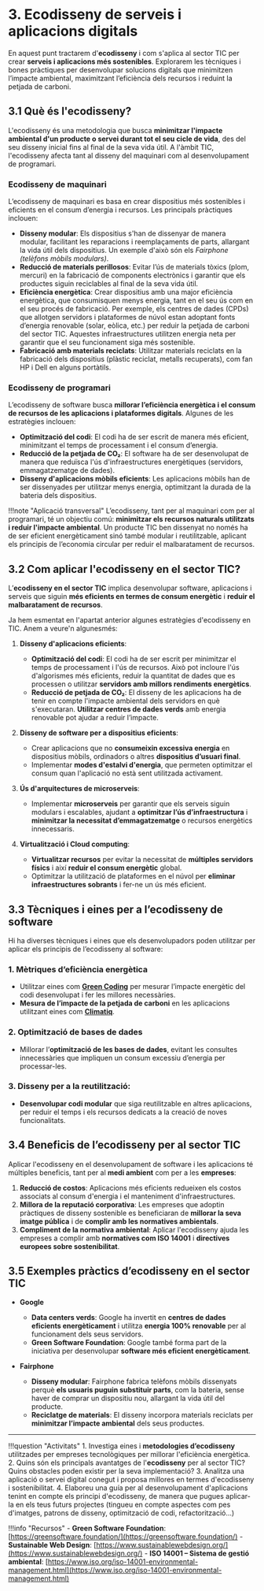 # 3. Ecodisseny de serveis i aplicacions digitals

En aquest punt tractarem d'**ecodisseny** i com s'aplica al sector TIC per crear **serveis i aplicacions més sostenibles**. Explorarem les tècniques i bones pràctiques per desenvolupar solucions digitals que minimitzen l’impacte ambiental, maximitzant l’eficiència dels recursos i reduint la petjada de carboni.

## 3.1 **Què és l'ecodisseny?**

L'ecodisseny és una metodologia que busca **minimitzar l'impacte ambiental d'un producte o servei durant tot el seu cicle de vida**, des del seu disseny inicial fins al final de la seva vida útil. A l'àmbit TIC, l'ecodisseny afecta tant al disseny del maquinari com al desenvolupament de programari.

### Ecodisseny de maquinari

L’ecodisseny de maquinari es basa en crear dispositius més sostenibles i eficients en el consum d’energia i recursos. Les principals pràctiques inclouen:

* **Disseny modular**: Els dispositius s'han de dissenyar de manera modular, facilitant les reparacions i reemplaçaments de parts, allargant la vida útil dels dispositius. Un exemple d'això són els *Fairphone (telèfons mòbils modulars)*.
* **Reducció de materials perillosos**: Evitar l’ús de materials tòxics (plom, mercuri) en la fabricació de components electrònics i garantir que els productes siguin reciclables al final de la seva vida útil.
* **Eficiència energètica**: Crear dispositius amb una major eficiència energètica, que consumisquen menys energia, tant en el seu ús com en el seu procés de fabricació. Per exemple, els centres de dades (CPDs) que allotgen servidors i plataformes de núvol estan adoptant fonts d’energia renovable (solar, eòlica, etc.) per reduir la petjada de carboni del sector TIC. Aquestes infraestructures utilitzen energia neta per garantir que el seu funcionament siga més sostenible.
* **Fabricació amb materials reciclats**: Utilitzar materials reciclats en la fabricació dels dispositius (plàstic reciclat, metalls recuperats), com fan HP i Dell en alguns portàtils.

### Ecodisseny de programari

L’ecodisseny de software busca **millorar l’eficiència energètica i el consum de recursos de les aplicacions i plataformes digitals**. Algunes de les estratègies inclouen:

* **Optimització del codi**: El codi ha de ser escrit de manera més eficient, minimitzant el temps de processament i el consum d’energia.
* **Reducció de la petjada de CO₂**: El software ha de ser desenvolupat de manera que reduïsca l'ús d'infraestructures energètiques (servidors, emmagatzematge de dades).
* **Disseny d'aplicacions mòbils eficients**: Les aplicacions mòbils han de ser dissenyades per utilitzar menys energia, optimitzant la durada de la bateria dels dispositius.

!!!note "Aplicació transversal"
    L’ecodisseny, tant per al maquinari com per al programari, té un objectiu comú: **minimitzar els recursos naturals utilitzats i reduir l'impacte ambiental**. Un producte TIC ben dissenyat no només ha de ser eficient energèticament sinó també modular i reutilitzable, aplicant els principis de l’economia circular per reduir el malbaratament de recursos.

## 3.2 **Com aplicar l'ecodisseny en el sector TIC?**

L’**ecodisseny en el sector TIC** implica desenvolupar software, aplicacions i serveis que siguin **més eficients en termes de consum energètic** i **reduir el malbaratament de recursos**.

Ja hem esmentat en l'apartat anterior algunes estratègies d'ecodisseny en TIC. Anem a veure'n algunesmés:

1. **Disseny d'aplicacions eficients**:
    - **Optimització del codi**: El codi ha de ser escrit per minimitzar el temps de processament i l'ús de recursos. Això pot incloure l'ús d'algorismes més eficients, reduir la quantitat de dades que es processen o utilitzar **servidors amb millors rendiments energètics**.
    - **Reducció de petjada de CO₂**: El disseny de les aplicacions ha de tenir en compte l'impacte ambiental dels servidors en què s'executaran. **Utilitzar centres de dades verds** amb energia renovable pot ajudar a reduir l’impacte.

2. **Disseny de software per a dispositius eficients**:
    - Crear aplicacions que no **consumeixin excessiva energia** en dispositius mòbils, ordinadors o altres **dispositius d’usuari final**.
    - Implementar **modes d'estalvi d'energia**, que permeten optimitzar el consum quan l'aplicació no està sent utilitzada activament.
   
3. **Ús d'arquitectures de microserveis**:
    - Implementar **microserveis** per garantir que els serveis siguin modulars i escalables, ajudant a **optimitzar l’ús d’infraestructura** i **minimitzar la necessitat d’emmagatzematge** o recursos energètics innecessaris.

4. **Virtualització i Cloud computing**:
    - **Virtualitzar recursos** per evitar la necessitat de **múltiples servidors físics** i així **reduir el consum energètic** global.
    - Optimitzar la utilització de plataformes en el núvol per **eliminar infraestructures sobrants** i fer-ne un ús més eficient.

## 3.3 **Tècniques i eines per a l’ecodisseny de software**

Hi ha diverses tècniques i eines que els desenvolupadors poden utilitzar per aplicar els principis de l’ecodisseny al software:

### 1. **Mètriques d’eficiència energètica**
   - Utilitzar eines com [**Green Coding**](https://www.green-coding.io/products/green-metrics-tool/) per mesurar l’impacte energètic del codi desenvolupat i fer les millores necessàries.
   - **Mesura de l’impacte de la petjada de carboni** en les aplicacions utilitzant eines com [**Climatiq**](https://www.climatiq.io/).

### 2. **Optimització de bases de dades**
   - Millorar l’**optimització de les bases de dades**, evitant les consultes innecessàries que impliquen un consum excessiu d’energia per processar-les.

### 3. **Disseny per a la reutilització**:
   - **Desenvolupar codi modular** que siga reutilitzable en altres aplicacions, per reduir el temps i els recursos dedicats a la creació de noves funcionalitats.

## 3.4 **Beneficis de l’ecodisseny per al sector TIC**

Aplicar l'ecodisseny en el desenvolupament de software i les aplicacions té múltiples beneficis, tant per al **medi ambient** com per a les **empreses**:

1. **Reducció de costos**: Aplicacions més eficients redueixen els costos associats al consum d'energia i el manteniment d'infraestructures.
2. **Millora de la reputació corporativa**: Les empreses que adoptin pràctiques de disseny sostenible es beneficiaran de **millorar la seva imatge pública** i de **complir amb les normatives ambientals**.
3. **Compliment de la normativa ambiental**: Aplicar l'ecodisseny ajuda les empreses a complir amb **normatives com ISO 14001** i **directives europees sobre sostenibilitat**.

## 3.5 **Exemples pràctics d’ecodisseny en el sector TIC**

* **Google**
    - **Data centers verds**: Google ha invertit en **centres de dades eficients energèticament** i utilitza **energia 100% renovable** per al funcionament dels seus servidors.
    - **Green Software Foundation**: Google també forma part de la iniciativa per desenvolupar **software més eficient energèticament**.

* **Fairphone**
    - **Disseny modular**: Fairphone fabrica telèfons mòbils dissenyats perquè **els usuaris puguin substituir parts**, com la bateria, sense haver de comprar un dispositiu nou, allargant la vida útil del producte.
    - **Reciclatge de materials**: El disseny incorpora materials reciclats per **minimitzar l’impacte ambiental** dels seus productes.

---

!!!question "Activitats"
    1. Investiga eines i **metodologies d’ecodisseny** utilitzades per empreses tecnològiques per millorar l'eficiència energètica.
    2. Quins són els principals avantatges de l'**ecodisseny** per al sector TIC? Quins obstacles poden existir per la seva implementació?
    3. Analitza una aplicació o servei digital conegut i proposa millores en termes d'ecodisseny i sostenibilitat.
    4. Elaboreu una guía per al desenvolupament d'aplicacions tenint en compte els principi d'ecodisseny, de manera que pugues aplicar-la en els teus futurs projectes (tingueu en compte aspectes com pes d'imatges, patrons de disseny, optimització de codi, refactorització...)

!!!info "Recursos"
    - **Green Software Foundation**: [https://greensoftware.foundation/](https://greensoftware.foundation/)
    - **Sustainable Web Design**: [https://www.sustainablewebdesign.org/](https://www.sustainablewebdesign.org/)
    - **ISO 14001 – Sistema de gestió ambiental**: [https://www.iso.org/iso-14001-environmental-management.html](https://www.iso.org/iso-14001-environmental-management.html)

